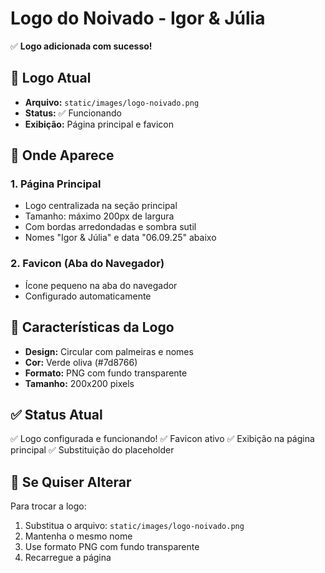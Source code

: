 # Logo do Noivado - Igor & Júlia

✅ **Logo adicionada com sucesso!**

## 🎨 Logo Atual

- **Arquivo:** `static/images/logo-noivado.png`
- **Status:** ✅ Funcionando
- **Exibição:** Página principal e favicon

## 📍 Onde Aparece

### 1. **Página Principal**
- Logo centralizada na seção principal
- Tamanho: máximo 200px de largura
- Com bordas arredondadas e sombra sutil
- Nomes "Igor & Júlia" e data "06.09.25" abaixo

### 2. **Favicon (Aba do Navegador)**
- Ícone pequeno na aba do navegador
- Configurado automaticamente

## 🎯 Características da Logo

- **Design:** Circular com palmeiras e nomes
- **Cor:** Verde oliva (#7d8766)
- **Formato:** PNG com fundo transparente
- **Tamanho:** 200x200 pixels

## ✅ Status Atual

✅ Logo configurada e funcionando!
✅ Favicon ativo
✅ Exibição na página principal
✅ Substituição do placeholder

## 🔧 Se Quiser Alterar

Para trocar a logo:
1. Substitua o arquivo: `static/images/logo-noivado.png`
2. Mantenha o mesmo nome
3. Use formato PNG com fundo transparente
4. Recarregue a página

